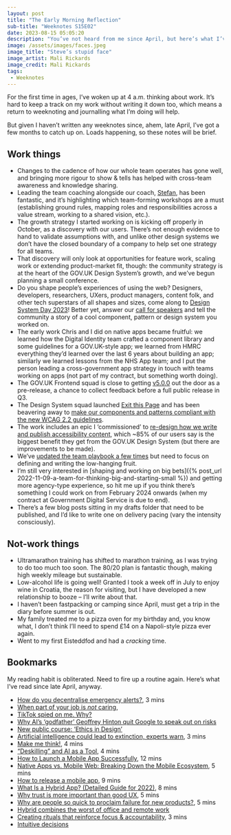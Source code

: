 ```yaml
---
layout: post
title: "The Early Morning Reflection"
sub-title: "Weeknotes S15E02"
date: 2023-08-15 05:05:20
description: "You’ve not heard from me since April, but here’s what I’ve been working on at a very high level."
image: /assets/images/faces.jpeg
image_title: "Steve’s stupid face"
image_artist: Mali Rickards
image_credit: Mali Rickards
tags:
 - Weeknotes
---
```


For the first time in ages, I’ve woken up at 4 a.m. thinking about work. It’s hard to keep a track on my work without writing it down too, which means a return to weeknoting and journalling what I’m doing will help. 

But given I haven’t written any weeknotes since, ahem, late April, I’ve got a few months to catch up on. Loads happening, so these notes will be brief.

## Work things

- Changes to the cadence of how our whole team operates has gone well, and bringing more rigour to show & tells has helped with cross-team awareness and knowledge sharing.
- Leading the team coaching alongside our coach, [Stefan](https://www.stefanpowell.co.uk), has been fantastic, and it’s highlighting which team-forming workshops are a must (establishing ground rules, mapping roles and responsibilities across a value stream, working to a shared vision, etc.).
- The growth strategy I started working on is kicking off properly in October, as a discovery with our users. There’s not enough evidence to hand to validate assumptions with, and unlike other design systems we don’t have the closed boundary of a company to help set one strategy for all teams.
- That discovery will only look at opportunities for feature work, scaling work or extending product-market fit, though: the community strategy is at the heart of the GOV.‌UK Design System’s growth, and we’ve begun planning a small conference.
- Do you shape people’s experiences of using the web? Designers, developers, researchers, UXers, product managers, content folk, and other tech superstars of all shapes and sizes, come along to [Design System Day 2023](https://design-system.service.gov.uk/community/design-system-day/)! Better yet, answer our [call for speakers](https://design-system.service.gov.uk/community/call-for-speakers-2023/) and tell the community a story of a cool component, pattern or design system you worked on.
- The early work Chris and I did on native apps became fruitful: we learned how the Digital Identity team crafted a component library and some guidelines for a GOV.‌UK-style app; we learned from HMRC everything they’d learned over the last 6 years about building an app; similarly we learned lessons from the NHS App team; and I put the person leading a cross-government app strategy in touch with teams working on apps (not part of my contract, but something worth doing).
- The GOV.‌UK Frontend squad is close to getting [v5.0.0](https://github.com/alphagov/govuk-frontend/milestone/46) out the door as a pre-release, a chance to collect feedback before a full public release in Q3.
- The Design System squad launched [Exit this Page](https://designnotes.blog.gov.uk/2023/08/14/exit-this-page-fast-with-the-design-systems-new-component/) and has been beavering away to [make our components and patterns compliant with the new WCAG 2.2 guidelines](https://github.com/orgs/alphagov/projects/46?pane=issue&itemId=15258274).
- The work includes an epic I ‘commissioned’ to [re-design how we write and publish accessibility content](https://github.com/orgs/alphagov/projects/46?pane=issue&itemId=15258274), which ~85% of our users say is the biggest benefit they get from the GOV.‌UK Design System (but there are improvements to be made).
- We’ve [updated the team playbook a few times](https://github.com/alphagov/design-system-team-docs/commits/main) but need to focus on defining and writing the low-hanging fruit.
- I’m still very interested in [shaping and working on big bets]({% post_url 2022-11-09-a-team-for-thinking-big-and-starting-small %}) and getting more agency-type experience, so hit me up if you think there’s something I could work on from February 2024 onwards (when my contract at Government Digital Service is due to end).
- There’s a few blog posts sitting in my drafts folder that need to be published, and I’d like to write one on delivery pacing (vary the intensity consciously).

## Not-work things

- Ultramarathon training has shifted to marathon training, as I was trying to do too much too soon. The 80/20 plan is fantastic though, making high weekly mileage but sustainable.
- Low-alcohol life is going well! Granted I took a week off in July to enjoy wine in Croatia, the reason for visiting, but I have developed a new relationship to booze – I’ll write about that.
- I haven’t been fastpacking or camping since April, must get a trip in the diary before summer is out.
- My family treated me to a pizza oven for my birthday and, you know what, I don’t think I’ll need to spend £14 on a Napoli-style pizza ever again.
- Went to my first Eisteddfod and had a _cracking_ time.

## Bookmarks

My reading habit is obliterated. Need to fire up a routine again. Here’s what I’ve read since late April, anyway.

- [How do you decentralise emergency alerts?](https://shkspr.mobi/blog/2023/04/how-do-you-decentralise-emergency-alerts/), 3 mins
- [When part of your job is *not* caring](https://shkspr.mobi/blog/2020/05/when-part-of-your-job-is-not-caring/),
- [TikTok spied on me. Why?](https://on.ft.com/3NGQ7Xv)
- [Why AI’s ‘godfather’ Geoffrey Hinton quit Google to speak out on risks](https://on.ft.com/3pbpVtR)
- [New public course: ‘Ethics in Design’](https://cennydd.com/writing/new-public-course-ethics-in-design)
- [Artificial intelligence could lead to extinction, experts warn](https://www.bbc.com/news/uk-65746524), 3 mins
- [Make me think!](https://ralphammer.com/make-me-think/), 4 mins
- [“Deskilling” and AI as a Tool](https://www.laurahilliger.com/techie/deskilling-and-ai-as-a-tool/), 4 mins
- [How to Launch a Mobile App Successfully](https://themindstudios.com/blog/how-to-launch-a-mobile-app-successfully/), 12 mins
- [Native Apps vs. Mobile Web: Breaking Down the Mobile Ecosystem](https://www.wired.com/insights/2012/11/native-apps-vs-mobile-web/), 5 mins
- [How to release a mobile app](https://runway.team/blog/how-to-release-a-mobile-app), 9 mins
- [What Is a Hybrid App? (Detailed Guide for 2022)](https://www.upwork.com/resources/hybrid-app), 8 mins
- [Why trust is more important than good UX](https://medium.com/writing-by-if/why-trust-is-more-important-than-good-ux-99eff4b4bba7), 5 mins
- [Why are people so quick to proclaim failure for new products?](https://hardcoresoftware.learningbyshipping.com/p/209-proclaiming-failure-prematurely), 5 mins
- [Hybrid combines the worst of office and remote work](https://world.hey.com/dhh/hybrid-combines-the-worst-of-office-and-remote-work-d3174e50)
- [Creating rituals that reinforce focus & accountability](https://bynd.com/opinions/creating-rituals-that-reinforce-focus-and-accountability), 3 mins
- [Intuitive decisions](https://interacciones.org/2013/06/14/intuitive-decisions/)
 